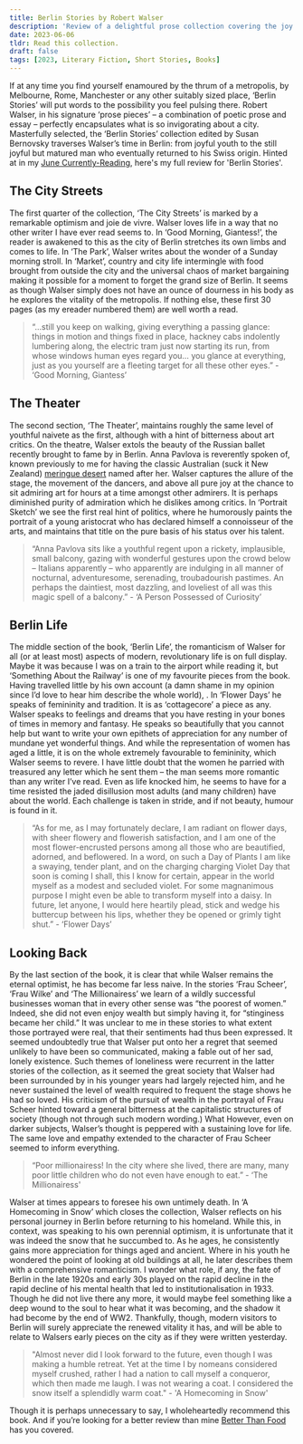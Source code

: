 ```yaml
---
title: Berlin Stories by Robert Walser 
description: 'Review of a delightful prose collection covering the joy of the vibrant early 20th century metropolis.'
date: 2023-06-06
tldr: Read this collection. 
draft: false
tags: [2023, Literary Fiction, Short Stories, Books]
---
```

If at any time you find yourself enamoured by the thrum of a metropolis, by Melbourne, Rome, Manchester or any other suitably sized place,  ‘Berlin Stories’ will put words to the possibility you feel pulsing there. Robert Walser, in his signature ‘prose pieces’ – a combination of poetic prose and essay – perfectly encapsulates what is so invigorating about a city. Masterfully selected, the ‘Berlin Stories’ collection edited by Susan Bernovsky traverses Walser’s time in Berlin: from joyful youth to the still joyful but matured man who eventually returned to his Swiss origin. Hinted at in my [June Currently-Reading](http://specual.me/posts/cr23-06-03/), here's my full review for 'Berlin Stories'. 

## The City Streets
The first quarter of the collection, ‘The City Streets’ is marked by a remarkable optimism and joie de vivre. Walser loves life in a way that no other writer I have ever read seems to. In ‘Good Morning, Giantess!’, the reader is awakened to this as the city of Berlin stretches its own limbs and comes to life. In ‘The Park’, Walser writes about the wonder of a Sunday morning stroll. In ‘Market’, country and city life intermingle with food brought from outside the city and the universal chaos of market bargaining making it possible for a moment to forget the grand size of Berlin. It seems as though Walser simply does not have an ounce of dourness in his body as he explores the vitality of the metropolis. If nothing else, these first 30 pages (as my ereader numbered them) are well worth a read. 

> “...still you keep on walking, giving everything a passing glance: things in motion and things fixed in place, hackney cabs indolently lumbering along, the electric tram just now starting its run, from whose windows human eyes regard you… you glance at everything, just as you yourself are a fleeting target for all these other eyes.” - ‘Good Morning, Giantess’

## The Theater
The second section, ‘The Theater’, maintains roughly the same level of youthful naivete as the first, although with a hint of bitterness about art critics. On the theatre, Walser extols the beauty of the Russian ballet recently brought to fame by in Berlin. Anna Pavlova is reverently spoken of, known previously to me for having the classic Australian (suck it New Zealand) [meringue desert](https://en.wikipedia.org/wiki/Pavlova_(dessert)) named after her. Walser captures the allure of the stage, the movement of the dancers, and above all pure joy at the chance to sit admiring art for hours at a time amongst other admirers. It is perhaps diminished purity of admiration which he dislikes among critics. In ‘Portrait Sketch’ we see the first real hint of politics, where he humorously paints the portrait of a young aristocrat who has declared himself a connoisseur of the arts, and maintains that title on the pure basis of his status over his talent. 

> “Anna Pavlova sits like a youthful regent upon a rickety, implausible, small balcony, gazing with wonderful gestures upon the crowd below – Italians apparently – who apparently are indulging in all manner of nocturnal, adventuresome, serenading, troubadourish pastimes. An perhaps the daintiest, most dazzling, and loveliest of all was this magic spell of a balcony.” - ‘A Person Possessed of Curiosity’

## Berlin Life
The middle section of the book, ‘Berlin Life’, the romanticism of Walser for all (or at least most) aspects of modern, revolutionary life is on full display. Maybe it was because I was on a train to the airport while reading it, but ‘Something About the Railway’ is one of my favourite pieces from the book. Having travelled little by his own account (a damn shame in my opinion since I’d love to hear him describe the whole world), . In ‘Flower Days’ he speaks of femininity and tradition. It is as ‘cottagecore’ a piece as any. Walser speaks to feelings and dreams that you have resting in your bones of times in memory and fantasy. He speaks so beautifully that you cannot help but want to write your own epithets of appreciation for any number of mundane yet wonderful things. And while the representation of women has aged a little, it is on the whole extremely favourable to femininity, which Walser seems to revere. I have little doubt that the women he parried with treasured any letter which he sent them – the man seems more romantic than any writer I’ve read. Even as life knocked him, he seems to have for a time resisted the jaded disillusion most adults (and many children) have about the world. Each challenge is taken in stride, and if not beauty, humour is found in it. 

> “As for me, as I may fortunately declare, I am radiant on flower days, with sheer flowery and flowerish satisfaction, and I am one of the most flower-encrusted persons among all those who are beautified, adorned, and beflowered. In a word, on such a Day of Plants I am like a swaying, tender plant, and on the charging charging Violet Day that soon is coming I shall, this I know for certain, appear in the world myself as a modest and secluded violet. For some magnanimous purpose I might even be able to transform myself into a daisy. In future, let anyone, I would here heartily plead, stick and wedge his buttercup between his lips, whether they be opened or grimly tight shut.” - ‘Flower Days’

## Looking Back
By the last section of the book, it is clear that while Walser remains the eternal optimist, he has become far less naive. In the stories ‘Frau Scheer’, ‘Frau Wilke’ and ‘The Millionairess’ we learn of a wildly successful businesses woman that in every other sense was “the poorest of women.” Indeed, she did not even enjoy wealth but simply having it, for “stinginess became her child.” It was unclear to me in these stories to what extent those portrayed were real, that their sentiments had thus been expressed. It seemed undoubtedly true that Walser put onto her a regret that seemed unlikely to have been so communicated, making a fable out of her sad, lonely existence. Such themes of loneliness were recurrent in the latter stories of the collection, as it seemed the great society that Walser had been surrounded by in his younger years had largely rejected him, and he never sustained the level of wealth required to frequent the stage shows he had so loved. His criticism of the pursuit of wealth in the portrayal of Frau Scheer hinted toward a general bitterness at the capitalistic structures of society (though not through such modern wording.) What However, even on darker subjects, Walser’s thought is peppered with a sustaining love for life. The same love and empathy extended to the character of Frau Scheer seemed to inform everything. 

> “Poor millionairess! In the city where she lived, there are many, many poor little children who do not even have enough to eat.” - ‘The Millionairess'

Walser at times appears to foresee his own untimely death. In ‘A Homecoming in Snow’ which closes the collection, Walser reflects on his personal journey in Berlin before returning to his homeland. While this, in context, was speaking to his own perennial optimism, it is unfortunate that it was indeed the snow that he succumbed to. As he ages, he consistently gains more appreciation for things aged and ancient. Where in his youth he wondered the point of looking at old buildings at all, he later describes them with a comprehensive romanticism. I wonder what role, if any, the fate of Berlin in the late 1920s and early 30s played on the rapid decline in the rapid decline of his mental health that led to institutionalisation in 1933. Though he did not live there any more, it would maybe feel something like a deep wound to the soul to hear what it was becoming, and the shadow it had become by the end of WW2. Thankfully, though, modern visitors to Berlin will surely appreciate the renewed vitality it has, and will be able to relate to Walsers early pieces on the city as if they were written yesterday. 

> "Almost never did I look forward to the future, even though I was making a humble retreat. Yet at the time I by nomeans considered myself crushed, rather I had a nation to call myself a conqueror, which then made me laugh. I was not wearing a coat. I considered the snow itself a splendidly warm coat." - 'A Homecoming in Snow'

Though it is perhaps unnecessary to say, I wholeheartedly recommend this book. And if you’re looking for a better review than mine [Better Than Food](https://www.youtube.com/watch?v=2lZifLu0g7k&t=2s) has you covered. 